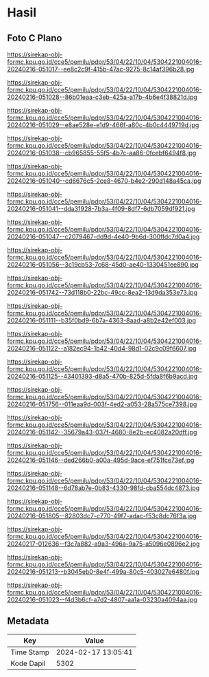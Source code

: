 # Hasil

## Foto C Plano

https://sirekap-obj-formc.kpu.go.id/cce5/pemilu/pdpr/53/04/22/10/04/5304221004016-20240216-051017--ee8c2c9f-415b-47ac-9275-8c14af396b28.jpg

https://sirekap-obj-formc.kpu.go.id/cce5/pemilu/pdpr/53/04/22/10/04/5304221004016-20240216-051028--86b01eaa-c3eb-425a-a17b-4b6e4f38821d.jpg

https://sirekap-obj-formc.kpu.go.id/cce5/pemilu/pdpr/53/04/22/10/04/5304221004016-20240216-051029--e8ae528e-e1d9-466f-a80c-4b0c4449719d.jpg

https://sirekap-obj-formc.kpu.go.id/cce5/pemilu/pdpr/53/04/22/10/04/5304221004016-20240216-051038--cb965855-55f5-4b7c-aa86-0fcebf6494f8.jpg

https://sirekap-obj-formc.kpu.go.id/cce5/pemilu/pdpr/53/04/22/10/04/5304221004016-20240216-051040--cd6676c5-2ce8-4670-b4e2-290d148a45ca.jpg

https://sirekap-obj-formc.kpu.go.id/cce5/pemilu/pdpr/53/04/22/10/04/5304221004016-20240216-051041--dda31928-7b3a-4f09-8df7-6db7059df921.jpg

https://sirekap-obj-formc.kpu.go.id/cce5/pemilu/pdpr/53/04/22/10/04/5304221004016-20240216-051047--c2079467-dd9d-4e40-9b6d-300ffdc7d0a4.jpg

https://sirekap-obj-formc.kpu.go.id/cce5/pemilu/pdpr/53/04/22/10/04/5304221004016-20240216-051056--3c19cb53-7c68-45d0-ae40-1330451ee890.jpg

https://sirekap-obj-formc.kpu.go.id/cce5/pemilu/pdpr/53/04/22/10/04/5304221004016-20240216-051742--73d118b0-22bc-49cc-8ea2-13d9da353e73.jpg

https://sirekap-obj-formc.kpu.go.id/cce5/pemilu/pdpr/53/04/22/10/04/5304221004016-20240216-051111--b35f0bd9-6b7a-4363-8aad-a8b2e42ef003.jpg

https://sirekap-obj-formc.kpu.go.id/cce5/pemilu/pdpr/53/04/22/10/04/5304221004016-20240216-051122--a182ec94-1b42-40d4-98d1-02c9c09f6607.jpg

https://sirekap-obj-formc.kpu.go.id/cce5/pemilu/pdpr/53/04/22/10/04/5304221004016-20240216-051125--43401393-d8a5-470b-825d-5fda8f6b9acd.jpg

https://sirekap-obj-formc.kpu.go.id/cce5/pemilu/pdpr/53/04/22/10/04/5304221004016-20240216-051756--011eaa9d-003f-4ed2-a053-28a575ce7398.jpg

https://sirekap-obj-formc.kpu.go.id/cce5/pemilu/pdpr/53/04/22/10/04/5304221004016-20240216-051142--35679a43-037f-4680-8e2b-ec4082a20dff.jpg

https://sirekap-obj-formc.kpu.go.id/cce5/pemilu/pdpr/53/04/22/10/04/5304221004016-20240216-051146--ded266b0-a00a-495d-9ace-ef751fce73ef.jpg

https://sirekap-obj-formc.kpu.go.id/cce5/pemilu/pdpr/53/04/22/10/04/5304221004016-20240216-051148--6d78ab7e-0b83-4330-98fd-cba554dc4873.jpg

https://sirekap-obj-formc.kpu.go.id/cce5/pemilu/pdpr/53/04/22/10/04/5304221004016-20240216-051805--82803dc7-c770-49f7-adac-f53c8dc76f3a.jpg

https://sirekap-obj-formc.kpu.go.id/cce5/pemilu/pdpr/53/04/22/10/04/5304221004016-20240217-012636--f3c7a882-a9a3-496a-9a75-a5096e0896e2.jpg

https://sirekap-obj-formc.kpu.go.id/cce5/pemilu/pdpr/53/04/22/10/04/5304221004016-20240216-051213--b3045eb0-8e4f-499a-80c5-403027e6480f.jpg

https://sirekap-obj-formc.kpu.go.id/cce5/pemilu/pdpr/53/04/22/10/04/5304221004016-20240216-051023--f4d3b6cf-a7d2-4807-aa1a-03230a4094aa.jpg


## Metadata

| Key        | Value               |
| ---------- | ------------------- |
| Time Stamp | 2024-02-17 13:05:41 |
| Kode Dapil | 5302                |



